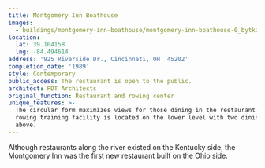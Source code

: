 ```yaml
---
title: Montgomery Inn Boathouse
images:
  - buildings/montgomery-inn-boathouse/montgomery-inn-boathouse-0_bytkzz
location:
  lat: 39.104158
  lng: -84.494614
address: '925 Riverside Dr., Cincinnati, OH  45202'
completion_date: '1989'
style: Contemporary
public_access: The restaurant is open to the public.
architect: PDT Architects
original_function: Restaurant and rowing center
unique_features: >-
  The circular form maximizes views for those dining in the restaurant.  A
  rowing training facility is located on the lower level with two dining floors
  above.
---
```


Although restaurants along the river existed on the Kentucky side, the Montgomery Inn was the first new restaurant built on the Ohio side.
